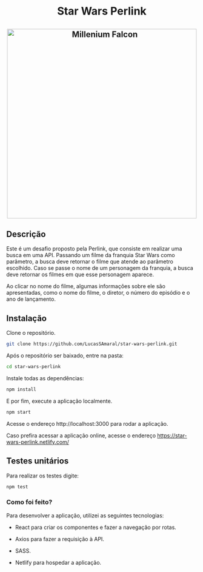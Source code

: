 <h1 align="center">Star Wars Perlink</h1>

<h2 align="center"><img src="https://www.mysoti.com/img/user/angold01/product/web/1447319/1447319_show_default.png" width="500" alt="Millenium Falcon"></img></h2>

## Descrição

Este é um desafio proposto pela Perlink, que consiste em realizar uma busca em uma API. Passando um filme da franquia Star Wars como parâmetro, a busca deve retornar o filme que atende ao parâmetro escolhido. Caso se passe o nome de um personagem da franquia, a busca deve retornar os filmes em que esse personagem aparece.

Ao clicar no nome do filme, algumas informações sobre ele são apresentadas, como o nome do filme, o diretor, o número do episódio e o ano de lançamento.

## Instalação

Clone o repositório.

``` bash
git clone https://github.com/LucasSAmaral/star-wars-perlink.git
```
Após o repositório ser baixado, entre na pasta:

``` bash
cd star-wars-perlink
```

Instale todas as dependências:

``` bash
npm install
```

E por fim, execute a aplicação localmente.

``` bash
npm start
```

Acesse o endereço http://localhost:3000 para rodar a aplicação.

Caso prefira acessar a aplicação online, acesse o endereço https://star-wars-perlink.netlify.com/

## Testes unitários

Para realizar os testes digite:

``` bash
npm test
```

### Como foi feito?

Para desenvolver a aplicação, utilizei as seguintes tecnologias:

* React para criar os componentes e fazer a navegação por rotas.

* Axios para fazer a requisição à API.

* SASS.

* Netlify para hospedar a aplicação.